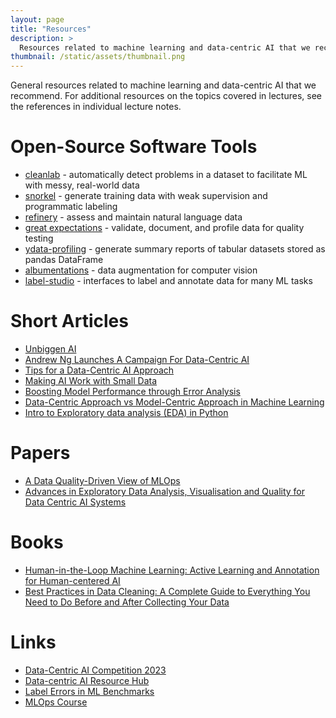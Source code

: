```yaml
---
layout: page
title: "Resources"
description: >
  Resources related to machine learning and data-centric AI that we recommend.
thumbnail: /static/assets/thumbnail.png
---
```


General resources related to machine learning and data-centric AI that we
recommend. For additional resources on the topics covered in lectures,
see the references in individual lecture notes.

# Open-Source Software Tools

- [cleanlab](https://github.com/cleanlab/cleanlab) - automatically detect problems in a dataset to facilitate ML with messy, real-world data
- [snorkel](https://github.com/snorkel-team/snorkel) - generate training data with weak supervision and programmatic labeling
- [refinery](https://github.com/code-kern-ai/refinery) - assess and maintain natural language data
- [great expectations](https://github.com/great-expectations/great_expectations) - validate, document, and profile data for quality testing
- [ydata-profiling](https://github.com/ydataai/ydata-profiling) - generate summary reports of tabular datasets stored as pandas DataFrame
- [albumentations](https://github.com/albumentations-team/albumentations) - data augmentation for computer vision
- [label-studio](https://github.com/heartexlabs/label-studio) - interfaces to label and annotate data for many ML tasks

# Short Articles

- [Unbiggen AI](https://spectrum.ieee.org/andrew-ng-data-centric-ai)
- [Andrew Ng Launches A Campaign For Data-Centric AI](https://www.forbes.com/sites/gilpress/2021/06/16/andrew-ng-launches-a-campaign-for-data-centric-ai/)
- [Tips for a Data-Centric AI Approach](https://landing.ai/tips-for-a-data-centric-ai-approach/)
- [Making AI Work with Small Data](https://landing.ai/making-ai-work-with-small-data-2/)
- [Boosting Model Performance through Error Analysis](https://landing.ai/boosting-model-performance-through-error-analysis/)
- [Data-Centric Approach vs Model-Centric Approach in Machine Learning](https://neptune.ai/blog/data-centric-vs-model-centric-machine-learning)
- [Intro to Exploratory data analysis (EDA) in Python](https://www.kaggle.com/code/imoore/intro-to-exploratory-data-analysis-eda-in-python)

# Papers

- [A Data Quality-Driven View of MLOps](https://arxiv.org/abs/2102.07750)
- [Advances in Exploratory Data Analysis, Visualisation and Quality for Data Centric AI Systems](https://dl.acm.org/doi/abs/10.1145/3534678.3542604)

# Books

- [Human-in-the-Loop Machine Learning: Active Learning and Annotation for Human-centered AI](https://books.google.com/books/about/Human_in_the_Loop_Machine_Learning.html?id=LCh0zQEACAAJ)
- [Best Practices in Data Cleaning: A Complete Guide to Everything You Need to Do Before and After Collecting Your Data](https://www.google.com/books/edition/Best_Practices_in_Data_Cleaning/-5-9GDCQPHoC?hl=en&gbpv=1&dq=Best+Practices+in+Data+Cleaning+by+Jason+Osborne&printsec=frontcover)

# Links

- [Data-Centric AI Competition 2023](https://machinehack.com/tournaments/data_centric_ai_competition_2023)
- [Data-centric AI Resource Hub](https://datacentricai.org/)
- [Label Errors in ML Benchmarks](https://labelerrors.com/)
- [MLOps Course](https://github.com/GokuMohandas/mlops-course)
